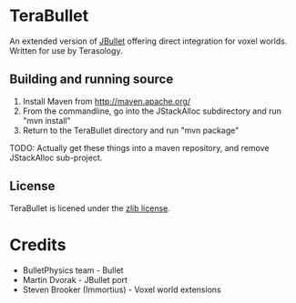 TeraBullet
==========

An extended version of [JBullet](http://jbullet.advel.cz/) offering direct integration for voxel worlds. Written for use by Terasology.

Building and running source
------------------------

1.  Install Maven from http://maven.apache.org/
2.  From the commandline, go into the JStackAlloc subdirectory and run "mvn install"
3.  Return to the TeraBullet directory and run "mvn package"

TODO: Actually get these things into a maven repository, and remove JStackAlloc sub-project.

License
---------

TeraBullet is licened under the [zlib license](http://www.opensource.org/licenses/zlib-license.php).

Credits
=======

*  BulletPhysics team - Bullet
*  Martin Dvorak - JBullet port
*  Steven Brooker (Immortius) - Voxel world extensions
